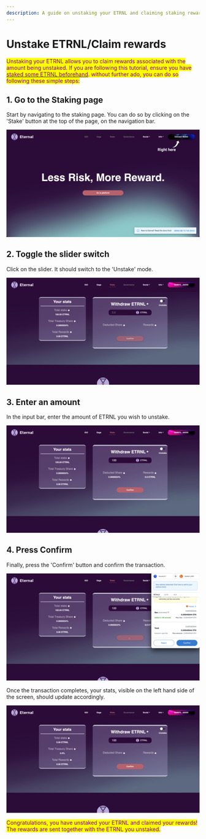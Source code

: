 ```yaml
---
description: A guide on unstaking your ETRNL and claiming staking rewards
---
```


# Unstake ETRNL/Claim rewards

<mark style="color:purple;">Unstaking your ETRNL allows you to claim rewards associated with the amount being unstaked. If you are following this tutorial, ensure you have</mark> [<mark style="color:purple;">staked some ETRNL beforehand</mark>](stake-your-etrnl.md)<mark style="color:purple;">. without further ado, you can do so following these simple steps:</mark>

## 1. Go to the Staking page

Start by navigating to the staking page. You can do so by clicking on the 'Stake' button at the top of the page, on the navigation bar.

![Location of the 'Stake' button on the home page of the Eternal Finance platform](../../.gitbook/assets/1.png)

## 2. Toggle the slider switch

Click on the slider. It should switch to the 'Unstake' mode.

![Staking page with the slider switched to 'Unstake' on the Eternal Finance platform](<../../.gitbook/assets/Screenshot 2022-03-23 at 16.32.59.png>)

## 3. Enter an amount

In the input bar, enter the amount of ETRNL you wish to unstake.

![Unstaking page on the Eternal Finance platform](<../../.gitbook/assets/Screenshot 2022-03-23 at 16.33.10.png>)

## 4. Press Confirm

Finally, press the 'Confirm' button and confirm the transaction.

![MetaMask confirmation window while unstaking on the Eternal Finance platform](<../../.gitbook/assets/Screenshot 2022-03-23 at 16.33.34.png>)

Once the transaction completes, your stats, visible on the left hand side of the screen, should update accordingly.

![Unstaking page with no ETRNL staked on the Eternal Finance platform](<../../.gitbook/assets/Screenshot 2022-03-23 at 16.33.52.png>)

<mark style="color:purple;">Congratulations, you have unstaked your ETRNL and claimed your rewards! The rewards are sent together with the ETRNL you unstaked.</mark>
